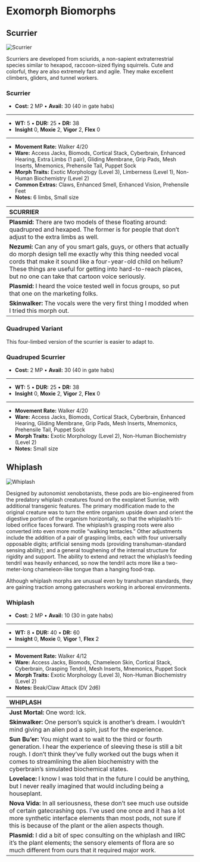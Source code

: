 # Exomorph Biomorphs

<!-- CLEANED div class=morph-images -->

## Scurrier

![Scurrier](./PNG/scurrier.png)

Scurriers are developed from sciurids, a non-sapient extraterrestrial species similar to hexapod, raccoon-sized flying squirrels. Cute and colorful, they are also extremely fast and agile. They make excellent climbers, gliders, and tunnel workers.

<!-- CLEANED blockquote class="indent stat-list" -->

### Scurrier

- **Cost:** 2&nbsp;MP • **Avail:** 30 (40 in gate habs)

---

- **WT:** 5 • **DUR:** 25 • **DR:** 38
- **Insight** 0, **Moxie** 2, **Vigor** 2, **Flex** 0

---

- **Movement Rate:** Walker 4/20
- **Ware:** Access Jacks, Biomods, Cortical Stack, Cyberbrain, Enhanced Hearing, Extra Limbs (1 pair), Gliding Membrane, Grip Pads, Mesh Inserts, Mnemonics, Prehensile Tail, Puppet Sock
- **Morph Traits:** Exotic Morphology (Level 3), Limberness (Level 1), Non-Human Biochemistry (Level 2)
- **Common Extras:** Claws, Enhanced Smell, Enhanced Vision, Prehensile Feet
- **Notes:** 6 limbs, Small size

<!-- CLEANED /blockquote -->

| **SCURRIER**                                                                                                                                                                                                                                                                                                     |
| :--------------------------------------------------------------------------------------------------------------------------------------------------------------------------------------------------------------------------------------------------------------------------------------------------------------- |
| **Plasmid:** There are two models of these floating around: quadrupred and hexaped. The former is for people that don’t adjust to the extra limbs as well.                                                                                                                                                       |
| **Nezumi:** Can any of you smart gals, guys, or others that actually do morph design tell me exactly why this thing needed vocal cords that make it sound like a four-year-old child on helium? These things are useful for getting into hard-to-reach places, but no one can take that cartoon voice seriously. |
| **Plasmid:** I heard the voice tested well in focus groups, so put that one on the marketing folks.                                                                                                                                                                                                              |
| **Skinwalker:** The vocals were the very first thing I modded when I tried this morph out.                                                                                                                                                                                                                       |

### Quadruped Variant

This four-limbed version of the scurrier is easier to adapt to.

<!-- CLEANED blockquote class="indent stat-list" -->

### Quadruped Scurrier

- **Cost:** 2&nbsp;MP • **Avail:** 30 (40 in gate habs)

---

- **WT:** 5 • **DUR:** 25 • **DR:** 38
- **Insight** 0, **Moxie** 2, **Vigor** 2, **Flex** 0

---

- **Movement Rate:** Walker 4/20
- **Ware:** Access Jacks, Biomods, Cortical Stack, Cyberbrain, Enhanced Hearing, Gliding Membrane, Grip Pads, Mesh Inserts, Mnemonics, Prehensile Tail, Puppet Sock
- **Morph Traits:** Exotic Morphology (Level 2), Non-Human Biochemistry (Level 2)
- **Notes:** Small size

<!-- CLEANED /blockquote -->

## Whiplash

![Whiplash](./PNG/whiplash.png)

Designed by autonomist xenobotanists, these pods are bio-engineered from the predatory whiplash creatures found on the exoplanet Sunrise, with additional transgenic features. The primary modification made to the original creature was to turn the entire organism upside down and orient the digestive portion of the organism horizontally, so that the whiplash’s tri-lobed orifice faces forward. The whiplash’s grasping roots were also converted into even more motile “walking tentacles.” Other adjustments include the addition of a pair of grasping limbs, each with four universally opposable digits; artificial sensing mods (providing transhuman-standard sensing ability); and a general toughening of the internal structure for rigidity and support. The ability to extend and retract the whiplash’s feeding tendril was heavily enhanced, so now the tendril acts more like a two-meter-long chameleon-like tongue than a hanging food-trap.

Although whiplash morphs are unusual even by transhuman standards, they are gaining traction among gatecrashers working in arboreal environments.

<!-- CLEANED blockquote class="indent stat-list" -->

### Whiplash

- **Cost:** 2&nbsp;MP • **Avail:** 10 (30 in gate habs)

---

- **WT:** 8 • **DUR:** 40 • **DR:** 60
- **Insight** 0, **Moxie** 0, **Vigor** 1, **Flex** 2

---

- **Movement Rate:** Walker 4/12
- **Ware:** Access Jacks, Biomods, Chameleon Skin, Cortical Stack, Cyberbrain, Grasping Tendril, Mesh Inserts, Mnemonics, Puppet Sock
- **Morph Traits:** Exotic Morphology (Level 3), Non-Human Biochemistry (Level 2)
- **Notes:** Beak/Claw Attack (DV 2d6)

<!-- CLEANED /blockquote -->

| **WHIPLASH**                                                                                                                                                                                                                                                                                    |
| :---------------------------------------------------------------------------------------------------------------------------------------------------------------------------------------------------------------------------------------------------------------------------------------------- |
| **Just Mortal:** One word: Ick.                                                                                                                                                                                                                                                                 |
| **Skinwalker:** One person’s squick is another’s dream. I wouldn’t mind giving an alien pod a spin, just for the experience.                                                                                                                                                                    |
| **Sun Bu’er:** You might want to wait to the third or fourth generation. I hear the experience of sleeving these is still a bit rough. I don’t think they’ve fully worked out the bugs when it comes to streamlining the alien biochemistry with the cyberbrain’s simulated biochemical states. |
| **Lovelace:** I know I was told that in the future I could be anything, but I never really imagined that would including being a houseplant.                                                                                                                                                    |
| **Nova Vida:** In all seriousness, these don’t see much use outside of certain gatecrashing ops. I’ve used one once and it has a lot more synthetic interface elements than most pods, not sure if this is because of the plant or the alien aspects though.                                    |
| **Plasmid:** I did a bit of spec consulting on the whiplash and IIRC it’s the plant elements; the sensory elements of flora are so much different from ours that it required major work.                                                                                                        |

<!-- CLEANED /div -->
